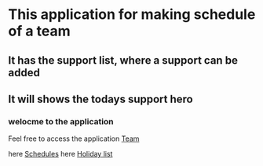 
This application for making schedule of a team
===============================================
It has the support list, where a support can be added
----------------------------------------------------
It will shows  the todays support hero
----------------------------------------


### welocme to the application

Feel free to access the application [Team](https://appde0911.herokuapp.com/supports)

   here                             [Schedules](https://appde0911.herokuapp.com/schedules)
     here                               [Holiday list](https://appde0911.herokuapp.com/holidays)
